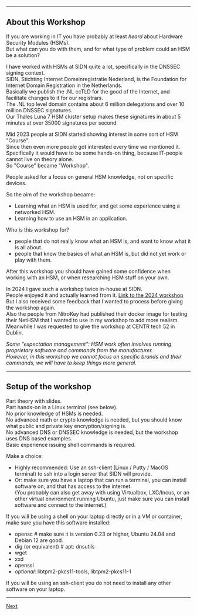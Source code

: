 -----------------
## About this Workshop
If you are working in IT you have probably at least *heard* about Hardware Security Modules (HSMs).  
But what can you do with them, and for what type of problem could an HSM be a solution?  

I have worked with HSMs at SIDN quite a lot, specifically in the DNSSEC signing context.  
SIDN, Stichting Internet Domeinregistratie Nederland, is the Foundation for Internet Domain Registration in the Netherlands.  
Basically we publish the .NL ccTLD for the good of the Internet, and facilitate changes to it for our registrars.  
The .NL top level domain contains about 6 million delegations and over 10 million DNSSEC signatures.  
Our Thales Luna 7 HSM cluster setup makes these signatures in about 5 minutes at over 35000 signatures per second.

Mid 2023 people at SIDN started showing interest in some sort of HSM "Course".  
Since then even more people got interested every time we mentioned it.  
Specifically it would have to be some hands-on thing, because IT-people cannot live on theory alone.  
So "Course" became "Workshop".  

People asked for a focus on general HSM knowledge, not on specific devices.  

So the aim of the workshop became:  
- Learning what an HSM is used for, and get some experience using a networked HSM.  
- Learning how to use an HSM in an application.

Who is this workshop for?  
- people that do not really know what an HSM is, and want to know what it is all about.  
- people that know the basics of what an HSM is, but did not yet work or play with them.

After this workshop you should have gained some confidence when working with an HSM, or when researching HSM stuff on your own.

In 2024 I gave such a workshop twice in-house at SIDN.  
People enjoyed it and actually learned from it. [Link to the 2024 workshop](https://github.com/niek-sidn/hsm_workshop)  
But I also received some feedback that I wanted to process before giving the workshop again.  
Also the people from NitroKey had published their docker image for testing their NetHSM that I wanted to use in my workshop to add more realism.  
Meanwhile I was requested to give the workshop at CENTR tech 52 in Dublin.

*Some "expectation management": HSM work often involves running proprietary software and commands from the manufacturer.  
However, in this workshop we cannot focus on specific brands and their commands, we will have to keep things more general.*


-----------------
## Setup of the workshop
Part theory with slides.  
Part hands-on in a Linux terminal (see below).  
No prior knowledge of HSMs is needed.  
No advanced math or crypto knowledge is needed, but you should know what public and private key encryption/signing is.  
No advanced DNS or DNSSEC knowledge is needed, but the workshop uses DNS based examples.  
Basic experience issuing shell commands is required.

Make a choice:

* Highly recommended: Use an ssh-client (Linux / Putty / MacOS terminal) to ssh into a login server that SIDN will provide.
* Or: make sure you have a laptop that can run a terminal, you can install software on, and that has access to the internet.  
(You probably can also get away with using Virtualbox, LXC/Incus, or an other virtual environment running Ubuntu, just make sure you can install software and connect to the internet.)  

If you will be using a shell on your laptop directly or in a VM or container, make sure you have this software installed:

* opensc  # make sure it is version 0.23 or higher, Ubuntu 24.04 and Debian 12 are good.
* dig (or equivalent)  # apt: dnsutils
* wget
* xxd
* openssl
* *optional*: libtpm2-pkcs11-tools, libtpm2-pkcs11-1

If you will be using an ssh-client you do not need to install any other software on your laptop.


-------------------------
[Next](https://github.com/niek-sidn/hsm_workshop_nethsm/blob/main/Slide01.md)
